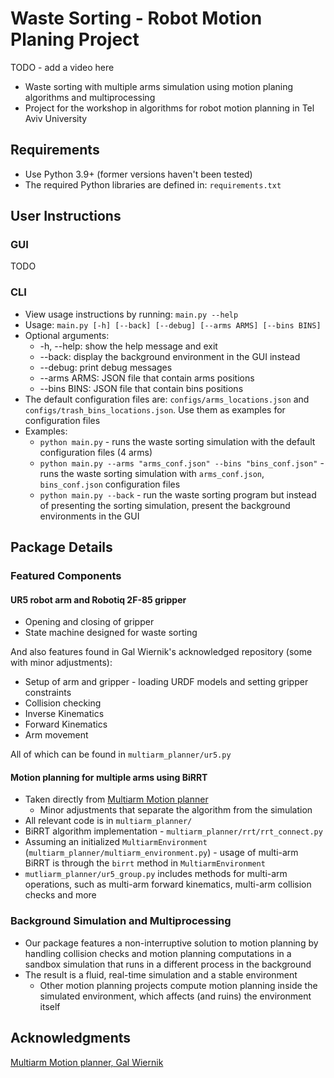 # Waste Sorting - Robot Motion Planing Project
TODO - add a video here

* Waste sorting with multiple arms simulation using motion planing algorithms and multiprocessing
* Project for the workshop in algorithms for robot motion planning in Tel Aviv University 	

## Requirements
* Use Python 3.9+ (former versions haven't been tested)
* The required Python libraries are defined in: `requirements.txt`

## User Instructions
### GUI
TODO

### CLI
* View usage instructions by running: `main.py --help`
* Usage: `main.py [-h] [--back] [--debug] [--arms ARMS] [--bins BINS]`
* Optional arguments:
  * -h, --help: show the help message and exit
  * --back: display the background environment in the GUI instead
  * --debug: print debug messages
  * --arms ARMS: JSON file that contain arms positions
  * --bins BINS: JSON file that contain bins positions
* The default configuration files are: `configs/arms_locations.json` and `configs/trash_bins_locations.json`. Use them as examples for configuration files
* Examples:
  * `python main.py` - runs the waste sorting simulation with the default configuration files (4 arms) 
  * `python main.py --arms "arms_conf.json" --bins "bins_conf.json"` - runs the waste sorting simulation with `arms_conf.json`, `bins_conf.json` configuration files
  * `python main.py --back` - run the waste sorting program but instead of presenting the sorting simulation, present the background environments in the GUI
 
## Package Details
### Featured Components
#### UR5 robot arm and Robotiq 2F-85 gripper
* Opening and closing of gripper
* State machine designed for waste sorting
 
And also features found in Gal Wiernik's acknowledged repository (some with minor adjustments):
* Setup of arm and gripper - loading URDF models and setting gripper constraints
* Collision checking
* Inverse Kinematics
* Forward Kinematics
* Arm movement

All of which can be found in `multiarm_planner/ur5.py`

#### Motion planning for multiple arms using BiRRT
* Taken directly from [Multiarm Motion planner](https://github.com/galmw/centralized-multiarm-drrt)
  * Minor adjustments that separate the algorithm from the simulation
* All relevant code is in `multiarm_planner/`
* BiRRT algorithm implementation - `multiarm_planner/rrt/rrt_connect.py`
* Assuming an initialized `MultiarmEnvironment` (`multiarm_planner/multiarm_environment.py`) - usage of multi-arm BiRRT is through the `birrt` method in `MultiarmEnvironment`
* `mutliarm_planner/ur5_group.py` includes methods for multi-arm operations, such as multi-arm forward kinematics, multi-arm collision checks and more

### Background Simulation and Multiprocessing
* Our package features a non-interruptive solution to motion planning by handling collision checks and motion planning computations in a sandbox simulation that runs in a different process in the background
* The result is a fluid, real-time simulation and a stable environment
  * Other motion planning projects compute motion planning inside the simulated environment, which affects (and ruins) the environment itself


## Acknowledgments
[Multiarm Motion planner, Gal Wiernik](https://github.com/galmw/centralized-multiarm-drrt)
